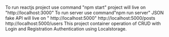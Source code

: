 To run reactjs project use command "npm start" project will live on  "http://localhost:3000"
To run server use command"npm run server" JSON fake API will live on " http://localhost:5000"
http://localhost:5000/posts
http://localhost:5000/users
This project container operation of CRUD
with Login and Registration Authentication using Localstorage.


